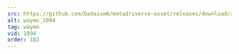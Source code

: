 ```yaml
---
src: https://github.com/Dadaism6/metadriverse-asset/releases/download/assetsv1.0.3/waymo_1094.mp4
alt: waymo_1094
tag: waymo
vid: 1094
order: 102
---
```

